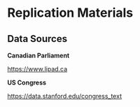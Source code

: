 # Replication Materials



## Data Sources


__Canadian Parliament__

https://www.lipad.ca


__US Congress__


https://data.stanford.edu/congress_text
